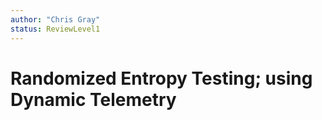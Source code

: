 ```yaml
---
author: "Chris Gray"
status: ReviewLevel1
---
```


# Randomized Entropy Testing; using Dynamic Telemetry

